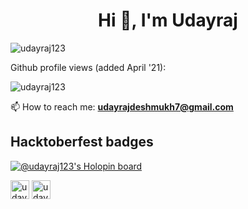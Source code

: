 <!--
**udayraj123/udayraj123** is a ✨ _special_ ✨ repository because its `README.md` (this file) appears on your GitHub profile.

Here are some ideas to get you started:

- 🔭 I’m currently working on ...
- 🌱 I’m currently learning ...
- 👯 I’m looking to collaborate on ...
- 🤔 I’m looking for help with ...
- 💬 Ask me about ...
- 📫 How to reach me: ...
- 😄 Pronouns: ...
- ⚡ Fun fact: ...
-->
<h1 align="center">Hi 👋, I'm Udayraj</h1>
<!-- <h3 align="center">Frontend developer from India</h3> -->

<!-- - 🌱 I’m currently improving on my knowledge of -->

<!-- - 👨‍💻 My featured and side projects are available on my [portfolio](https://udayraj123.github.io) -->


<!-- - ⚡ Fun fact  -->

<img align="center" src="https://github-readme-stats.vercel.app/api?username=udayraj123&show_icons=true" alt="udayraj123" />

<p align="left"> Github profile views (added April '21):  </p>
  <p align="left"> <img src="https://komarev.com/ghpvc/?username=udayraj123" alt="udayraj123" /> </p>


📫 How to reach me: **udayrajdeshmukh7@gmail.com**

## Hacktoberfest badges
<a target="_blank" href="https://holopin.io/@udayraj123"> 
   <img align="center" src="https://holopin.me/udayraj123" alt="@udayraj123's Holopin board" />
</a>
<p align="center">

<!-- <a href="https://codepen.io/udayraj123" target="blank"><img align="center" src="https://cdn.jsdelivr.net/npm/simple-icons@3.0.1/icons/codepen.svg" alt="udayraj123" height="30" width="30" /></a> -->
<a href="https://twitter.com/udayraj123" target="blank"><img align="center" src="https://cdn.jsdelivr.net/npm/simple-icons@3.0.1/icons/twitter.svg" alt="udayraj123" height="30" width="30" /></a>
<a href="https://linkedin.com/in/udayraj123" target="blank"><img align="center" src="https://cdn.jsdelivr.net/npm/simple-icons@3.0.1/icons/linkedin.svg" alt="udayraj123" height="30" width="30" /></a>
<!-- <a href="https://instagram.com/udayraj.deshmukh" target="blank"><img align="center" src="https://cdn.jsdelivr.net/npm/simple-icons@3.0.1/icons/instagram.svg" alt="de.joe" height="30" width="30" /></a> -->
<!-- <a href="https://medium.com/@udayraj123" target="blank"><img align="center" src="https://cdn.jsdelivr.net/npm/simple-icons@3.0.1/icons/medium.svg" alt="@udayraj123" height="30" width="30" /></a> -->
</p>
